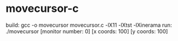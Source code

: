 # movecursor-c
build:
gcc -o movecursor movecursor.c -lX11 -lXtst -lXinerama
run:
./movecursor [monitor number: 0] [x coords: 100] [y coords: 100]
